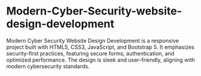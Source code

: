 # Modern-Cyber-Security-website-design-development
Modern Cyber Security Website Design Development is a responsive project built with HTML5, CSS3, JavaScript, and Bootstrap 5. It emphasizes security-first practices, featuring secure forms, authentication, and optimized performance. The design is sleek and user-friendly, aligning with modern cybersecurity standards.
